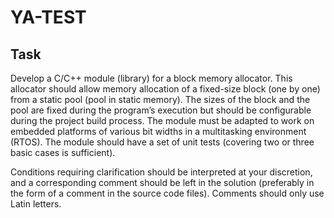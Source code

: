 # YA-TEST

## Task

Develop a C/C++ module (library) for a block memory allocator. This allocator should allow memory allocation of a fixed-size block (one by one) from a static pool (pool in static memory). The sizes of the block and the pool are fixed during the program’s execution but should be configurable during the project build process. The module must be adapted to work on embedded platforms of various bit widths in a multitasking environment (RTOS). The module should have a set of unit tests (covering two or three basic cases is sufficient).

Conditions requiring clarification should be interpreted at your discretion, and a corresponding comment should be left in the solution (preferably in the form of a comment in the source code files). Comments should only use Latin letters.